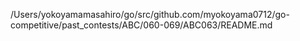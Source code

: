 /Users/yokoyamamasahiro/go/src/github.com/myokoyama0712/go-competitive/past_contests/ABC/060-069/ABC063/README.md